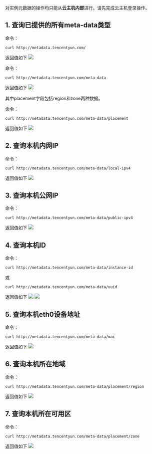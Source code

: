 对实例元数据的操作均只能从**云主机内部**进行。请先完成云主机登录操作。

## 1. 查询已提供的所有meta-data类型
命令：
```
curl http://metadata.tencentyun.com/
```
返回值如下
![](//mccdn.qcloud.com/img56a1ebcbd924d.png)

命令：

```
curl http://metadata.tencentyun.com/meta-data
```
返回值如下
![](//mccdn.qcloud.com/img56a1ed1128bd4.png)

其中placement字段包括region和zone两种数据。

命令：

```
curl http://metadata.tencentyun.com/meta-data/placement
```
返回值如下
![](//mccdn.qcloud.com/img56a1edb2b1349.png)



## 2. 查询本机内网IP
命令：
```
curl http://metadata.tencentyun.com/meta-data/local-ipv4
```
返回值如下
![](//mccdn.qcloud.com/img56a1eeb9557a8.png)

## 3. 查询本机公网IP
命令：
```
curl http://metadata.tencentyun.com/meta-data/public-ipv4
```
返回值如下
![](//mccdn.qcloud.com/img56a1f015c48e5.png)

## 4. 查询本机ID
命令：
```
curl http://metadata.tencentyun.com/meta-data/instance-id
```
或
```
curl http://metadata.tencentyun.com/meta-data/uuid
```
返回值如下
![](//mccdn.qcloud.com/img56a1f1c703176.png)
![](//mccdn.qcloud.com/img56a1f35d0bb18.png)

## 5. 查询本机eth0设备地址
命令：
```
curl http://metadata.tencentyun.com/meta-data/mac
```
返回值如下
![](//mccdn.qcloud.com/img56a1f2800a4e2.png)

## 6. 查询本机所在地域
命令：
```
curl http://metadata.tencentyun.com/meta-data/placement/region
```
返回值如下
![](//mccdn.qcloud.com/img56a1f3ecd50a2.png)

## 7. 查询本机所在可用区
命令：
```
curl http://metadata.tencentyun.com/meta-data/placement/zone
```
返回值如下
![](//mccdn.qcloud.com/img56a1f45687788.png)
